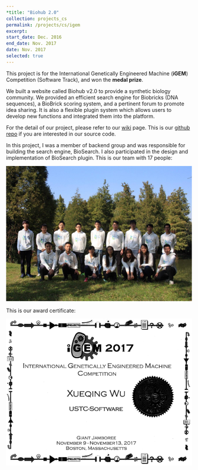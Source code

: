 ```yaml
---
*title: "Biohub 2.0"
collection: projects_cs
permalink: /projects/cs/igem
excerpt: 
start_date: Dec. 2016
end_date: Nov. 2017
date: Nov. 2017
selected: true
---
```


This project is for the International Genetically Engineered Machine (**iGEM**) Competition (Software Track), and won the **medal prize**.

We built a website called Biohub v2.0 to provide a synthetic biology community. We provided an efficient search engine for Biobricks (DNA sequences), a BioBrick scoring system, and a pertinent forum to promote idea sharing. It is also a flexible plugin system which allows users to develop new functions and integrated them into the platform.

For the detail of our project, please refer to our [wiki](http://2017.igem.org/Team:USTC-Software) page. This is our [github repo](https://github.com/igemsoftware2017/USTC-Software-2017) if you are interested in our source code.

In this project, I was a member of backend group and was responsible for building the search engine, BioSearch. I also participated in the design and implementation of BioSearch plugin.
This is our team with 17 people:

![](/images/igem_staff.jpg)

This is our award certificate:

![](/images/igem_certi.png)